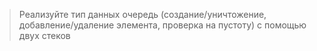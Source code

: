 >Реализуйте тип данных очередь (создание/уничтожение, добавление/удаление элемента, проверка на пустоту) с помощью двух стеков